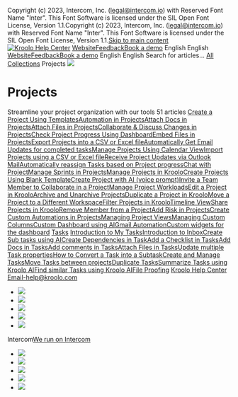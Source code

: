Copyright (c) 2023, Intercom, Inc. (legal@intercom.io) with Reserved Font Name "Inter". This Font Software is licensed under the SIL Open Font License, Version 1.1.Copyright (c) 2023, Intercom, Inc. (legal@intercom.io) with Reserved Font Name "Inter". This Font Software is licensed under the SIL Open Font License, Version 1.1.[Skip to main content](https://help.kroolo.com/en/collections/9118210-projects#main-content)
[![Kroolo Help Center](https://downloads.intercomcdn.com/i/o/h4qkzypg/611116/ee699fbf23fef0f6d8d4f666d84c/37cdcedd14003d8fdcfdeda0a05c09cb)](https://help.kroolo.com/en/)
[Website](https://kroolo.com/)[Feedback](https://kroolo.featurebase.app/)[Book a demo](https://kroolo.com/book-demo)
English
English
[Website](https://kroolo.com/)[Feedback](https://kroolo.featurebase.app/)[Book a demo](https://kroolo.com/book-demo)
English
English
Search for articles...
[All Collections](https://help.kroolo.com/en/)
Projects
![](https://downloads.intercomcdn.com/i/o/569721/04e70bc0fb9f13d790db0982/0c65ca6bb6454f0dd96f19678f6aeb5d.png)
# Projects
Streamline your project organization with our tools
51 articles
[Create a Project Using Templates](https://help.kroolo.com/en/articles/9335245-create-a-project-using-templates)[Automation in Projects](https://help.kroolo.com/en/articles/9334694-automation-in-projects)[Attach Docs in Projects](https://help.kroolo.com/en/articles/9446963-attach-docs-in-projects)[Attach Files in Projects](https://help.kroolo.com/en/articles/9447413-attach-files-in-projects)[Collaborate & Discuss Changes in Projects](https://help.kroolo.com/en/articles/9459683-collaborate-discuss-changes-in-projects)[Check Project Progress Using Dashboard](https://help.kroolo.com/en/articles/9550435-check-project-progress-using-dashboard)[Embed Files in Projects](https://help.kroolo.com/en/articles/9525701-embed-files-in-projects)[Export Projects into a CSV or Excel file](https://help.kroolo.com/en/articles/9560671-export-projects-into-a-csv-or-excel-file)[Automatically Get Email Updates for completed tasks](https://help.kroolo.com/en/articles/9618548-automatically-get-email-updates-for-completed-tasks)[Manage Projects Using Calendar View](https://help.kroolo.com/en/articles/9643404-manage-projects-using-calendar-view)[Import Projects using a CSV or Excel file](https://help.kroolo.com/en/articles/9647394-import-projects-using-a-csv-or-excel-file)[Receive Project Updates via Outlook Mail](https://help.kroolo.com/en/articles/9651758-receive-project-updates-via-outlook-mail)[Automatically reassign Tasks based on Project progress](https://help.kroolo.com/en/articles/9651839-automatically-reassign-tasks-based-on-project-progress)[Chat with Project](https://help.kroolo.com/en/articles/9258475-chat-with-project)[Manage Sprints in Projects](https://help.kroolo.com/en/articles/9710810-manage-sprints-in-projects)[Manage Projects in Kroolo](https://help.kroolo.com/en/articles/9795542-manage-projects-in-kroolo)[Create Projects Using Blank Template](https://help.kroolo.com/en/articles/9795674-create-projects-using-blank-template)[Create Project with AI (voice prompt)](https://help.kroolo.com/en/articles/9799551-create-project-with-ai-voice-prompt)[Invite a Team Member to Collaborate in a Project](https://help.kroolo.com/en/articles/9799600-invite-a-team-member-to-collaborate-in-a-project)[Manage Project Workloads](https://help.kroolo.com/en/articles/9805508-manage-project-workloads)[Edit a Project in Kroolo](https://help.kroolo.com/en/articles/9805666-edit-a-project-in-kroolo)[Archive and Unarchive Projects](https://help.kroolo.com/en/articles/9805718-archive-and-unarchive-projects)[Duplicate a Project in Kroolo](https://help.kroolo.com/en/articles/9812816-duplicate-a-project-in-kroolo)[Move a Project to a Different Workspace](https://help.kroolo.com/en/articles/9812832-move-a-project-to-a-different-workspace)[Filter Projects in Kroolo](https://help.kroolo.com/en/articles/9909209-filter-projects-in-kroolo)[Timeline View](https://help.kroolo.com/en/articles/9909220-timeline-view)[Share Projects in Kroolo](https://help.kroolo.com/en/articles/10095368-share-projects-in-kroolo)[Remove Member from a Project](https://help.kroolo.com/en/articles/10095562-remove-member-from-a-project)[Add Risk in Projects](https://help.kroolo.com/en/articles/10255589-add-risk-in-projects)[Create Custom Automations in Projects](https://help.kroolo.com/en/articles/10299688-create-custom-automations-in-projects)[Managing Project Views](https://help.kroolo.com/en/articles/10448112-managing-project-views)[Managing Custom Columns](https://help.kroolo.com/en/articles/10469039-managing-custom-columns)[Custom Dashboard using AI](https://help.kroolo.com/en/articles/10537232-custom-dashboard-using-ai)[Gmail Automation](https://help.kroolo.com/en/articles/10851652-gmail-automation)[Custom widgets for the dashboard](https://help.kroolo.com/en/articles/11363225-custom-widgets-for-the-dashboard)
[Tasks](https://help.kroolo.com/en/collections/9304749-tasks)
[Introduction to My Tasks](https://help.kroolo.com/en/articles/9427962-introduction-to-my-tasks)[Introduction to Inbox](https://help.kroolo.com/en/articles/9439890-introduction-to-inbox)[Create Sub tasks using AI](https://help.kroolo.com/en/articles/9498236-create-sub-tasks-using-ai)[Create Dependencies in Task](https://help.kroolo.com/en/articles/9492200-create-dependencies-in-task)[Add a Checklist in Tasks](https://help.kroolo.com/en/articles/9495258-add-a-checklist-in-tasks)[Add Docs in Tasks](https://help.kroolo.com/en/articles/9501735-add-docs-in-tasks)[Add comments in Tasks](https://help.kroolo.com/en/articles/9502311-add-comments-in-tasks)[Attach Files in Tasks](https://help.kroolo.com/en/articles/9502378-attach-files-in-tasks)[Update multiple Task properties](https://help.kroolo.com/en/articles/9656627-update-multiple-task-properties)[How to Convert a Task into a Subtask](https://help.kroolo.com/en/articles/10044472-how-to-convert-a-task-into-a-subtask)[Create and Manage Tasks](https://help.kroolo.com/en/articles/10085539-create-and-manage-tasks)[Move Tasks between projects](https://help.kroolo.com/en/articles/10220998-move-tasks-between-projects)[Duplicate Tasks](https://help.kroolo.com/en/articles/10221013-duplicate-tasks)[Summarize Tasks using Kroolo AI](https://help.kroolo.com/en/articles/10229254-summarize-tasks-using-kroolo-ai)[Find similar Tasks using Kroolo AI](https://help.kroolo.com/en/articles/10242384-find-similar-tasks-using-kroolo-ai)[File Proofing](https://help.kroolo.com/en/articles/10998711-file-proofing)
[Kroolo Help Center](https://help.kroolo.com/en/)
Email-help@kroolo.com
  * [![](https://intercom.help/kroolo/assets/svg/icon:social-facebook/FFFFFF)](https://www.facebook.com/profile.php?id=61553808299270)
  * [![](https://intercom.help/kroolo/assets/svg/icon:social-linkedin/FFFFFF)](https://www.linkedin.com/company/getkroolo)
  * [![](https://intercom.help/kroolo/assets/svg/icon:social-instagram/FFFFFF)](https://www.instagram.com/getkroolo)
  * [![](https://intercom.help/kroolo/assets/svg/icon:social-youtube/FFFFFF)](https://www.youtube.com/@getkroolo/featured)
  * [![](https://intercom.help/kroolo/assets/svg/icon:social-twitter-x/FFFFFF)](https://www.twitter.com/getkroolo)


Intercom[We run on Intercom](https://www.intercom.com/intercom-link?company=Kroolo&solution=customer-support&utm_campaign=intercom-link&utm_content=We+run+on+Intercom&utm_medium=help-center&utm_referrer=https%3A%2F%2Fhelp.kroolo.com%2Fen%2Fcollections%2F9118210-projects&utm_source=desktop-web)
  * [![](https://intercom.help/kroolo/assets/svg/icon:social-facebook/FFFFFF)](https://www.facebook.com/profile.php?id=61553808299270)
  * [![](https://intercom.help/kroolo/assets/svg/icon:social-linkedin/FFFFFF)](https://www.linkedin.com/company/getkroolo)
  * [![](https://intercom.help/kroolo/assets/svg/icon:social-instagram/FFFFFF)](https://www.instagram.com/getkroolo)
  * [![](https://intercom.help/kroolo/assets/svg/icon:social-youtube/FFFFFF)](https://www.youtube.com/@getkroolo/featured)
  * [![](https://intercom.help/kroolo/assets/svg/icon:social-twitter-x/FFFFFF)](https://www.twitter.com/getkroolo)


